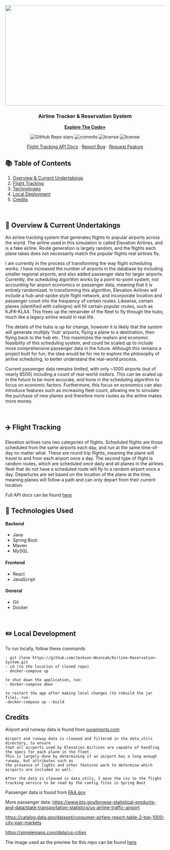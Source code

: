 <div align="center">
  <kbd> <img src="https://github.com/Jackson-Wozniak/Elevation-Airlines/assets/105665813/13133968-b09d-4036-b944-ac32a0c66a41" width="700" height="318"/> </kbd>
  

  <h3 align="center">Airline Tracker & Reservation System</h3>

  <a href="https://github.com/Jackson-Wozniak/Airline-Reservation-System/edit/main/backend"><strong>Explore The Code»</strong></a>
    </br>
    <p>
      <img alt="GitHub Repo stars" src="https://img.shields.io/github/stars/Jackson-Wozniak/Elevation-Airlines?style=plastic&color=green">
      <img src="https://img.shields.io/github/commit-activity/m/Jackson-Wozniak/Airline-Reservation-System" alt="commits" />
      <img src="https://img.shields.io/github/issues/Jackson-Wozniak/Airline-Reservation-System" alt="license" />
      <img src="https://img.shields.io/github/license/Jackson-Wozniak/Airline-Reservation-System" alt="license" />
    </p> 
    <a href="https://github.com/Jackson-Wozniak/Airline-Reservation-System/blob/main/backend/flight-tracking-service/flight-tracking-documentation.md">Flight Tracking API Docs</a>
    ·
    <a href="https://github.com/Jackson-Wozniak/Airline-Reservation-System/issues">Report Bug</a>
    ·
    <a href="https://github.com/Jackson-Wozniak/Airline-Reservation-System/issues">Request Feature</a>
</div>

## :books: Table of Contents

<ol>
    <li><a href="#features">Overview & Current Undertakings</a></li>
    <li><a href="#tracking">Flight Tracking</a></li>
    <li><a href="#technologies">Technologies</a></li>
    <li><a href="#local-dev">Local Deployment</a></li>
    <li><a href="#credits">Credits</a></li>
</ol>    

<br/> 
<!-- -------------------------------------------------------------------------------------------------------------------------------------------- -->

## 📓 Overview & Current Undertakings <a id="features"></a>
An airline tracking system that generates flights to popular airports across the world. The airline used in this simulation is called Elevation Airlines, and is a fake airline. Route generation is largely random, and the flights each plane takes does not necessarily match the popular flights real airlines fly.

I am currently in the process of transforming the way flight scheduling works. I have increased the number
    of airports in the database by including smaller regional airports, and also added passenger data
    for larger airports. Currently, the scheduling algorithm works by a point-to-point system, not
    accounting for airport economics or passenger data, meaning that it is entirely randomized.
    In transforming this algorithm, Elevation Airlines will include a hub-and-spoke style flight network,
    and incorporate location and passenger count into the frequency of certain routes. Likewise, certain
    planes (identified with callsigns) will fill certain popular routes, such as KJFK-KLAX. This frees
    up the remainder of the fleet to fly through the hubs, much like a legacy airline would in real life.

The details of the hubs is up for change, however it is likely that the system will generate multiply
    'hub' airports, flying a plane to a destination, then flying back to the hub etc. This maximizes the realism
    and economic feasibility of this scheduling system, and could be scaled up to include more comprehensive
    passenger data in the future. Although this remains a project built for fun, the idea would be
    for me to explore the philosophy of airline scheduling, to better understand the real-world process.

Current passenger data remains limited, with only ~1000 airports (out of nearly 6500) including a
    count of real-world visitors. This can be scaled up in the future to be more accurate, and
    hone in the scheduling algorithm to focus on economic factors. Furthermore, this focus on
    economics can also introduce features such as increasing fleet count, allowing me to
    simulate the purchase of new planes and therefore more routes as the airline makes more money.

<br>

## ✈️ Flight Tracking <a id="tracking"></a>
Elevation airlines runs two categories of flights. Scheduled flights are those scheduled from the same airports each day, and run at the same time-of-day no matter what. These are round trip flights, meaning the plane will travel to and from each airport once a day. The second type of flight is random routes, which are scheduled once daily and all planes in the airlines fleet that do not have a scheduled route will fly to a random airport once a day. Departures are set based on the location of the plane at the time, meaning planes will follow a path and can only depart from their current location.

Full API docs can be found <a href="https://github.com/Jackson-Wozniak/Elevation-Airlines/blob/main/backend/flight-tracking-service/flight-tracking-documentation.md" />here</a>

## 📱 Technologies Used <a id="technologies"></a>

#### Backend
- Java
- Spring Boot
- Maven
- MySQL

#### Frontend

- React
- JavaScript

#### General
- Git
- Docker

<br>

## ✏️ Local Development <a id="local-dev"></a>

To run locally, follow these commands

```
- git clone https://github.com/Jackson-Wozniak/Airline-Reservation-System.git
- cd (to the location of cloned repo)
- docker-compose up

to shut down the application, run:
- docker-compose down

to restart the app after making local changes (to rebuild the jar file), run:
-docker-compose up --build
```

## Credits <a id="credits"></a>

Airport and runway data is found from <a href="https://ourairports.com/data"/>ourairports.com</a>

    Airport and runway data is cleaned and filtered in the data_utils directory, to ensure
    that all airports used by Elevation Airlines are capable of handling the specs for each plane in the fleet.
    This is largely done by determining if an airport has a long enough runway, but attributes such as
    the presence of lights and other features work to determine which airports are included as well.

    After the data is cleaned in data_utils, I move the csv to the flight tracking service to be read by the config files in Spring Boot

Passenger data is found from <a href="https://www.faa.gov/airports/planning_capacity/passenger_allcargo_stats/passenger/cy23_all_enplanements">FAA.gov</a>

More passenger data: https://www.bts.gov/browse-statistical-products-and-data/state-transportation-statistics/us-airline-traffic-airport

https://catalog.data.gov/dataset/consumer-airfare-report-table-2-top-1000-city-pair-markets

https://simplemaps.com/data/us-cities

The image used as the preview for this repo can be found <a href="https://wallpaperaccess.com/full/254381.jpg" />here </a>
